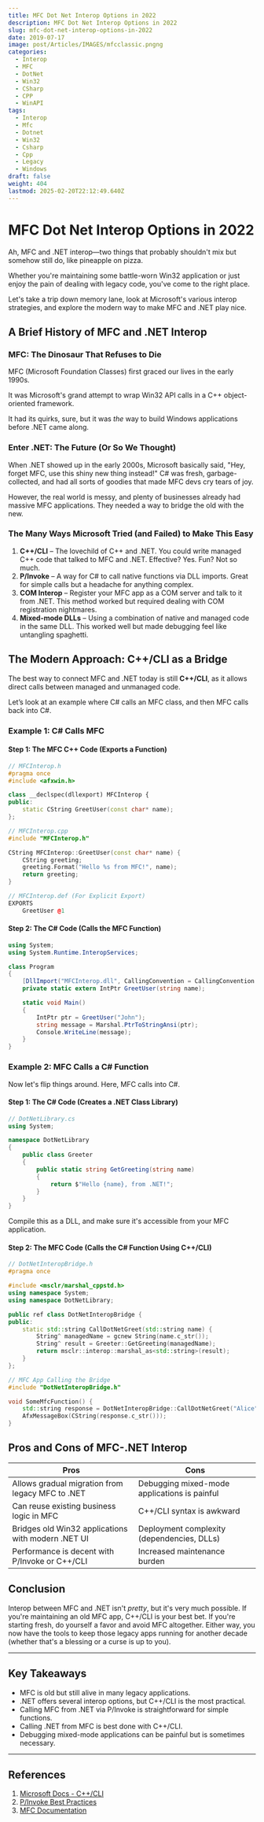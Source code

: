 ```yaml
---
title: MFC Dot Net Interop Options in 2022
description: MFC Dot Net Interop Options in 2022
slug: mfc-dot-net-interop-options-in-2022
date: 2019-07-17
image: post/Articles/IMAGES/mfcclassic.pngng
categories:
  - Interop
  - MFC
  - DotNet
  - Win32
  - CSharp
  - CPP
  - WinAPI
tags:
  - Interop
  - Mfc
  - Dotnet
  - Win32
  - Csharp
  - Cpp
  - Legacy
  - Windows
draft: false
weight: 404
lastmod: 2025-02-20T22:12:49.640Z
---
```

# MFC Dot Net Interop Options in 2022

Ah, MFC and .NET interop—two things that probably shouldn't mix but somehow still do, like pineapple on pizza.

Whether you're maintaining some battle-worn Win32 application or just enjoy the pain of dealing with legacy code, you've come to the right place.

Let's take a trip down memory lane, look at Microsoft's various interop strategies, and explore the modern way to make MFC and .NET play nice.

## A Brief History of MFC and .NET Interop

### MFC: The Dinosaur That Refuses to Die

MFC (Microsoft Foundation Classes) first graced our lives in the early 1990s.

It was Microsoft's grand attempt to wrap Win32 API calls in a C++ object-oriented framework.

It had its quirks, sure, but it was *the* way to build Windows applications before .NET came along.

### Enter .NET: The Future (Or So We Thought)

When .NET showed up in the early 2000s, Microsoft basically said, "Hey, forget MFC, use this shiny new thing instead!" C# was fresh, garbage-collected, and had all sorts of goodies that made MFC devs cry tears of joy.

However, the real world is messy, and plenty of businesses already had massive MFC applications. They needed a way to bridge the old with the new.

### The Many Ways Microsoft Tried (and Failed) to Make This Easy

1. **C++/CLI** – The lovechild of C++ and .NET. You could write managed C++ code that talked to MFC and .NET. Effective? Yes. Fun? Not so much.
2. **P/Invoke** – A way for C# to call native functions via DLL imports. Great for simple calls but a headache for anything complex.
3. **COM Interop** – Register your MFC app as a COM server and talk to it from .NET. This method worked but required dealing with COM registration nightmares.
4. **Mixed-mode DLLs** – Using a combination of native and managed code in the same DLL. This worked well but made debugging feel like untangling spaghetti.

## The Modern Approach: C++/CLI as a Bridge

The best way to connect MFC and .NET today is still **C++/CLI**, as it allows direct calls between managed and unmanaged code.

Let’s look at an example where C# calls an MFC class, and then MFC calls back into C#.

### Example 1: C# Calls MFC

#### **Step 1: The MFC C++ Code (Exports a Function)**

```cpp
// MFCInterop.h
#pragma once
#include <afxwin.h>

class __declspec(dllexport) MFCInterop {
public:
    static CString GreetUser(const char* name);
};
```

```cpp
// MFCInterop.cpp
#include "MFCInterop.h"

CString MFCInterop::GreetUser(const char* name) {
    CString greeting;
    greeting.Format("Hello %s from MFC!", name);
    return greeting;
}
```

```cpp
// MFCInterop.def (For Explicit Export)
EXPORTS
    GreetUser @1
```

#### **Step 2: The C# Code (Calls the MFC Function)**

```csharp
using System;
using System.Runtime.InteropServices;

class Program
{
    [DllImport("MFCInterop.dll", CallingConvention = CallingConvention.Cdecl)]
    private static extern IntPtr GreetUser(string name);

    static void Main()
    {
        IntPtr ptr = GreetUser("John");
        string message = Marshal.PtrToStringAnsi(ptr);
        Console.WriteLine(message);
    }
}
```

### Example 2: MFC Calls a C# Function

Now let's flip things around. Here, MFC calls into C#.

#### **Step 1: The C# Code (Creates a .NET Class Library)**

```csharp
// DotNetLibrary.cs
using System;

namespace DotNetLibrary
{
    public class Greeter
    {
        public static string GetGreeting(string name)
        {
            return $"Hello {name}, from .NET!";
        }
    }
}
```

Compile this as a DLL, and make sure it's accessible from your MFC application.

#### **Step 2: The MFC Code (Calls the C# Function Using C++/CLI)**

```cpp
// DotNetInteropBridge.h
#pragma once

#include <msclr/marshal_cppstd.h>
using namespace System;
using namespace DotNetLibrary;

public ref class DotNetInteropBridge {
public:
    static std::string CallDotNetGreet(std::string name) {
        String^ managedName = gcnew String(name.c_str());
        String^ result = Greeter::GetGreeting(managedName);
        return msclr::interop::marshal_as<std::string>(result);
    }
};
```

```cpp
// MFC App Calling the Bridge
#include "DotNetInteropBridge.h"

void SomeMfcFunction() {
    std::string response = DotNetInteropBridge::CallDotNetGreet("Alice");
    AfxMessageBox(CString(response.c_str()));
}
```

## Pros and Cons of MFC-.NET Interop

| **Pros**                                           | **Cons**                                     |
| -------------------------------------------------- | -------------------------------------------- |
| Allows gradual migration from legacy MFC to .NET   | Debugging mixed-mode applications is painful |
| Can reuse existing business logic in MFC           | C++/CLI syntax is awkward                    |
| Bridges old Win32 applications with modern .NET UI | Deployment complexity (dependencies, DLLs)   |
| Performance is decent with P/Invoke or C++/CLI     | Increased maintenance burden                 |

## Conclusion

Interop between MFC and .NET isn't *pretty*, but it's very much possible. If you're maintaining an old MFC app, C++/CLI is your best bet. If you're starting fresh, do yourself a favor and avoid MFC altogether. Either way, you now have the tools to keep those legacy apps running for another decade (whether that's a blessing or a curse is up to you).

***

## Key Takeaways

* MFC is old but still alive in many legacy applications.
* .NET offers several interop options, but C++/CLI is the most practical.
* Calling MFC from .NET via P/Invoke is straightforward for simple functions.
* Calling .NET from MFC is best done with C++/CLI.
* Debugging mixed-mode applications can be painful but is sometimes necessary.

***

## References

1. [Microsoft Docs - C++/CLI](https://learn.microsoft.com/en-us/cpp/dotnet/walkthrough-mixed-mode-dlls)
2. [P/Invoke Best Practices](https://learn.microsoft.com/en-us/dotnet/standard/native-interop/pinvoke)
3. [MFC Documentation](https://learn.microsoft.com/en-us/cpp/mfc/mfc-desktop-applications)
